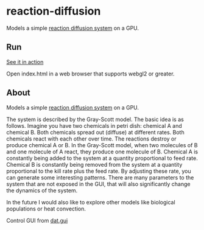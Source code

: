 # reaction-diffusion
Models a simple [reaction diffusion system](https://en.wikipedia.org/wiki/Reaction%E2%80%93diffusion_system) on a GPU.

## Run

[See it in action](https://lemmingapex.github.io/reaction-diffusion/)

Open index.html in a web browser that supports webgl2 or greater.

## About

Models a simple [reaction diffusion system](https://en.wikipedia.org/wiki/Reaction%E2%80%93diffusion_system) on a GPU.

The system is described by the Gray-Scott model.  The basic idea is as follows.  Imagine you have two chemicals in petri dish: chemical A and chemical B.  Both chemicals spread out (diffuse) at different rates.  Both chemicals react with each other over time.  The reactions destroy or produce chemical A or B.
In the Gray-Scott model, when two molecules of B and one molecule of A react, they produce one molecule of B.  Chemical A is constantly being added to the system at a quantity proportional to feed rate.  Chemical B is constantly being removed from the system at a quantity proportional to the kill rate plus the feed rate.  By adjusting these rate, you can generate some interesting patterns.  There are many parameters to the system that are not exposed in the GUI, that will also significantly change the dynamics of the system.

In the future I would also like to explore other models like biological populations or heat convection.

Control GUI from [dat.gui](https://github.com/dataarts/dat.gui)
